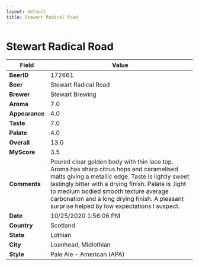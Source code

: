 ```yaml
---
layout: default
title: Stewart Radical Road
---
```


# Stewart Radical Road

| Field         | Value     |
|---------------|-----------|
| **BeerID** | 172661 |
| **Beer** | Stewart Radical Road |
| **Brewer** | Stewart Brewing |
| **Aroma** | 7.0 |
| **Appearance** | 4.0 |
| **Taste** | 7.0 |
| **Palate** | 4.0 |
| **Overall** | 13.0 |
| **MyScore** | 3.5 |
| **Comments** | Poured clear golden body with thin lace top.  Aroma has sharp citrus hops and caramelised malts giving a metallic edge.  Taste is lightly sweet lastingly bitter with a drying finish. Palate is ,light to medium bodied smooth texture average carbonation and a long drying finish. A pleasant surprise helped by low expectations I suspect.  |
| **Date** | 10/25/2020 1:56:06 PM |
| **Country** | Scotland |
| **State** | Lothian |
| **City** | Loanhead, Midlothian |
| **Style** | Pale Ale - American (APA) |
